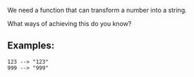 We need a function that can transform a number into a string.

What ways of achieving this do you know?

## Examples:

```
123 --> "123"
999 --> "999"
```
